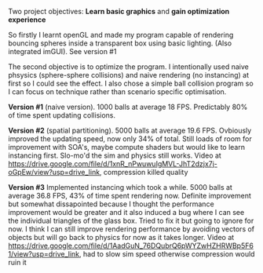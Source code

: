 Two project objectives: **Learn basic graphics** and **gain optimization experience**

So firstly I learnt openGL and made my program capable of rendering bouncing spheres inside a transparent box using basic lighting. (Also integrated imGUI). See version #1

The second objective is to optimize the program. I intentionally used naive phsysics (sphere-sphere collisions) and naive rendering (no instancing) at first so I could see the effect. I also chose a simple ball collision program so I can focus on technique rather than scenario specific optimisation.

**Version #1** (naive version). 1000 balls at average 18 FPS. Predictably 80% of time spent updating collisions.

**Version #2** (spatial partitioning). 5000 balls at average 19.6 FPS. Ovbiously improved the updating speed, now only 34% of total.
Still loads of room for improvement with SOA's, maybe compute shaders but would like to learn instancing first. Slo-mo'd the sim and physics still works.
Video at https://drive.google.com/file/d/1xnR_nPwuwuIgMVL-JhT2dzjx7j-oGpEw/view?usp=drive_link, compression killed quality

**Version #3** Implemented instancing which took a while. 5000 balls at average 36.8 FPS, 43% of time spent rendering now. Definite improvement but somewhat dissapointed because I thought the performance improvement would be greater and it also induced a bug where I can see the individual triangles of the glass box. Tried to fix it but going to ignore for now. I think I can still improve rendering performance by avoiding vectors of objects but will go back to physics for now as it takes longer.
Video at https://drive.google.com/file/d/1AadGuN_76DQubrQ6pWYZwHZHRWBp5F61/view?usp=drive_link, had to slow sim speed otherwise compression would ruin it
